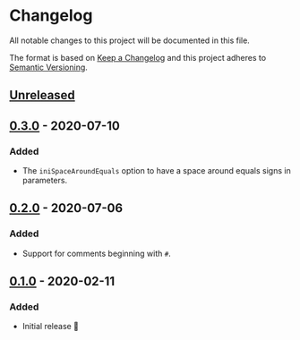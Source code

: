 # Changelog

All notable changes to this project will be documented in this file.

The format is based on [Keep a Changelog](http://keepachangelog.com/en/1.0.0/) and this project adheres to [Semantic Versioning](http://semver.org/spec/v2.0.0.html).

## [Unreleased]

## [0.3.0] - 2020-07-10

### Added

- The `iniSpaceAroundEquals` option to have a space around equals signs in parameters.

## [0.2.0] - 2020-07-06

### Added

- Support for comments beginning with `#`.

## [0.1.0] - 2020-02-11

### Added

- Initial release 🎉

[unreleased]: https://github.com/kddeisz/prettier-plugin-ini/compare/v0.3.0...HEAD
[0.3.0]: https://github.com/kddeisz/prettier-plugin-ini/compare/v0.2.0...v0.3.0
[0.2.0]: https://github.com/kddeisz/prettier-plugin-ini/compare/v0.1.0...v0.2.0
[0.1.0]: https://github.com/kddeisz/prettier-plugin-ini/compare/43e865...v0.1.0
